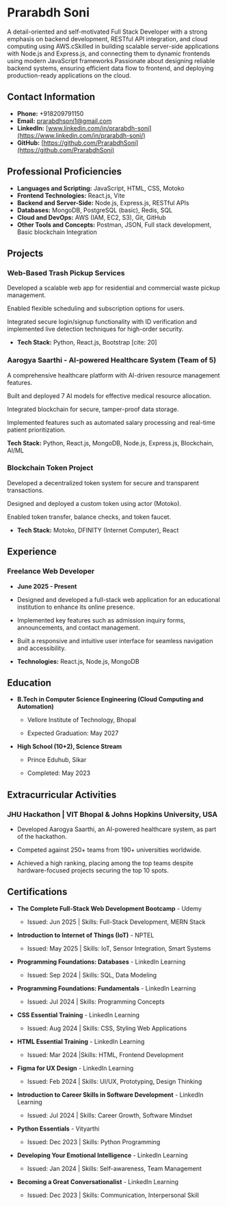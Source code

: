 # Prarabdh Soni

A detail-oriented and self-motivated Full Stack Developer with a strong emphasis on backend development, RESTful API integration, and cloud computing using AWS.cSkilled in building scalable server-side applications with Node.js and Express.js, and connecting them to dynamic frontends using modern JavaScript frameworks.Passionate about designing reliable backend systems, ensuring efficient data flow to frontend, and deploying production-ready applications on the cloud.

## Contact Information

- **Phone:** +918209791150
- **Email:** prarabdhsoni1@gmail.com
- **LinkedIn:** [www.linkedin.com/in/prarabdh-soni](https://www.linkedin.com/in/prarabdh-soni/)
- **GitHub:** [https://github.com/PrarabdhSoni](https://github.com/PrarabdhSoni)

## Professional Proficiencies

- **Languages and Scripting:** JavaScript, HTML, CSS, Motoko
- **Frontend Technologies:** React.js, Vite
- **Backend and Server-Side:** Node.js, Express.js, RESTful APIs
- **Databases:** MongoDB, PostgreSQL (basic), Redis, SQL
- **Cloud and DevOps:** AWS (IAM, EC2, S3), Git, GitHub
- **Other Tools and Concepts:** Postman, JSON, Full stack development, Basic blockchain Integration

## Projects

### Web-Based Trash Pickup Services

Developed a scalable web app for residential and commercial waste pickup management.

Enabled flexible scheduling and subscription options for users.

Integrated secure login/signup functionality with ID verification and implemented live detection techniques for high-order security.

- **Tech Stack:** Python, React.js, Bootstrap [cite: 20]

### Aarogya Saarthi - AI-powered Healthcare System (Team of 5)

A comprehensive healthcare platform with AI-driven resource management features.

Built and deployed 7 AI models for effective medical resource allocation.

Integrated blockchain for secure, tamper-proof data storage.

Implemented features such as automated salary processing and real-time patient prioritization.

**Tech Stack:** Python, React.js, MongoDB, Node.js, Express.js, Blockchain, AI/ML

### Blockchain Token Project

Developed a decentralized token system for secure and transparent transactions.

Designed and deployed a custom token using actor (Motoko).

Enabled token transfer, balance checks, and token faucet.

- **Tech Stack:** Motoko, DFINITY (Internet Computer), React

## Experience

### Freelance Web Developer

- **June 2025 - Present**

- Designed and developed a full-stack web application for an educational institution to enhance its online presence.

- Implemented key features such as admission inquiry forms, announcements, and contact management.

- Built a responsive and intuitive user interface for seamless navigation and accessibility.

- **Technologies:** React.js, Node.js, MongoDB

## Education

- **B.Tech in Computer Science Engineering (Cloud Computing and Automation)**

  - Vellore Institute of Technology, Bhopal

  - Expected Graduation: May 2027

- **High School (10+2), Science Stream**

  - Prince Eduhub, Sikar

  - Completed: May 2023

## Extracurricular Activities

### JHU Hackathon | VIT Bhopal & Johns Hopkins University, USA

- Developed Aarogya Saarthi, an AI-powered healthcare system, as part of the hackathon.

- Competed against 250+ teams from 190+ universities worldwide.

- Achieved a high ranking, placing among the top teams despite hardware-focused projects securing the top 10 spots.

## Certifications

- **The Complete Full-Stack Web Development Bootcamp** - Udemy

  - Issued: Jun 2025 | Skills: Full-Stack Development, MERN Stack

- **Introduction to Internet of Things (IoT)** - NPTEL

  - Issued: May 2025 | Skills: IoT, Sensor Integration, Smart Systems

- **Programming Foundations: Databases** - LinkedIn Learning

  - Issued: Sep 2024 | Skills: SQL, Data Modeling

- **Programming Foundations: Fundamentals** - LinkedIn Learning

  - Issued: Jul 2024 | Skills: Programming Concepts

- **CSS Essential Training** - LinkedIn Learning

  - Issued: Aug 2024 | Skills: CSS, Styling Web Applications

- **HTML Essential Training** - LinkedIn Learning

  - Issued: Mar 2024 |Skills: HTML, Frontend Development

- **Figma for UX Design** - LinkedIn Learning

  - Issued: Feb 2024 | Skills: UI/UX, Prototyping, Design Thinking

- **Introduction to Career Skills in Software Development** - LinkedIn Learning

  - Issued: Jul 2024 | Skills: Career Growth, Software Mindset

- **Python Essentials** - Vityarthi

  - Issued: Dec 2023 | Skills: Python Programming

- **Developing Your Emotional Intelligence** - LinkedIn Learning

  - Issued: Jan 2024 | Skills: Self-awareness, Team Management

- **Becoming a Great Conversationalist** - LinkedIn Learning
  - Issued: Dec 2023 | Skills: Communication, Interpersonal Skill
